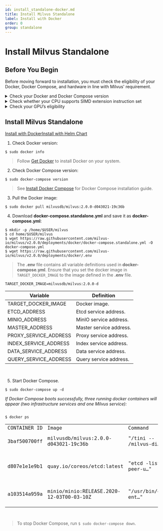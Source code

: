 ```yaml
---
id: install_standalone-docker.md
title: Install Milvus Standalone
label: Install with Docker
order: 0
group: standalone
---
```


# Install Milvus Standalone

## Before You Begin

Before moving forward to installation, you must check the eligibility of your Docker, Docker Compose, and hardware in line with Milvus' requirement.

<details><summary>Check your Docker and Docker Compose version</summary>

<div class="alert note">
Docker Compose is the recommended way to install Milvus.
</div>

- Docker version 19.03 or higher is required. 
- Docker Compose version 1.25.1 or higher is required. 
</details>
<a href="#cpu_support"></a><details><summary>Check whether your CPU supports SIMD extension instruction set</summary>

Milvus' computing operations depend on CPU’s support for SIMD (Single Instruction, Multiple Data) extension instruction set. Whether your CPU supports SIMD extension instruction set is crucial to index building and vector similarity search within Milvus. Ensure that your CPU supports at least one of the following SIMD instruction sets:

- SSE4.2
- AVX
- AVX2
- AVX512

Run the lscpu command to check if your CPU supports the SIMD instruction sets mentioned above:

```
$ lscpu | grep -e sse4_2 -e avx -e avx2 -e avx512
```
</details>

<details><summary>Check your GPU’s eligibility</summary>
Milvus Standalone supports GPU acceleration on floating vectors. 
- Supported Nvidia GPU versions are 6.0, 6.1, 7.0, and 7.5.

<div class="alert note">
You can access <a href="https://developer.nvidia.com/cuda-gpus">Nvidia</a>'s official website to check the corresponding version of your GPU. 
</div>

- Milvus requires [CUDA version 10.0 or higher](https://developer.nvidia.com/cuda-10.0-download-archive). 

<div class="alert note">
Enabling GPU acceleration in Milvus is optional. You can still run the whole Milvus service even if your server does not have a GPU device.
</div>

In the current version, the following vector indexes support GPU acceleration:

- FLAT
- IVF-FLAT
- IVF-SQ8
- IVF-PQ

Learn more about [Vector indexes](https://www.zilliz.com/blog/Accelerating-Similarity-Search-on-Really-Big-Data-with-Vector-Indexing#flat-good-for-searching-relatively-small-million-scale-datasets-when-100-recall-is-required).

</details>

## Install Milvus Standalone

<div class="tab-wrapper"><a href="install_standalone-docker.md" class='active '>Install with Docker</a><a href="install_standalone-helm.md" class=''>Install with Helm Chart</a></div>

1. Check Docker version:

```
$ sudo docker info
```

> Follow [Get Docker](https://docs.docker.com/get-docker/) to install Docker on your system.

2. Check Docker Compose version:

```
$ sudo docker-compose version
```

> See [Install Docker Compose](https://docs.docker.com/compose/install/) for Docker Compose installation guide.

3. Pull the Docker image:

```
$ sudo docker pull milvusdb/milvus:2.0.0-d043021-19c36b
```

4. Download **docker-compose.standalone.yml** and save it as **docker-compose.yml**:

```
$ mkdir -p /home/$USER/milvus
$ cd home/$USER/milvus
$ wget https://raw.githubusercontent.com/milvus-io/milvus/v2.0.0/deployments/docker/docker-compose.standalone.yml -O docker-compose.yml
$ wget https://raw.githubusercontent.com/milvus-io/milvus/v2.0.0/deployments/docker/.env
```
> The **.env** file contains all variable definitions used in **docker-compose.yml**. Ensure that you set the docker image in `TARGET_DOCKER_IMAGE` to the image defined in the **.env** file.
```
TARGET_DOCKER_IMAGE=milvusdb/milvus:2.0.0-d
```



| Variable      | Definition |
| ----------- | ----------- |
| TARGET_DOCKER_IMAGE         | Docker image.       |
| ETCD_ADDRESS   | 	Etcd service address.        |
| MINIO_ADDRESS      | MinIO service address.       |
| MASTER_ADDRESS   | Master service address.        |
| PROXY_SERVICE_ADDRESS      | Proxy service address.       |
| INDEX_SERVICE_ADDRESS   | Index service address.        |
| DATA_SERVICE_ADDRESS      | Data service address.       |
| QUERY_SERVICE_ADDRESS   | Query service address.        |

<br/>

5. Start Docker Compose.

```
$ sudo docker-compose up -d 
```
*If Docker Compose boots successfully, three running docker containers will appear (two infrastructure services and one Milvus service):*

<code>
$ docker ps 
<table>
    <tr>
        <td>CONTAINER ID</td>
        <td>Image</td>
        <td>Command</td>
        <td>Created</td>
        <td>Status</td>
        <td>Ports</td>
        <td>Names</td>
    </tr>
    <tr>
        <td>3baf500700ff</td>
        <td>milvusdb/milvus:2.0.0-d043021-19c36b</td>
        <td>"/tini -- /milvus-di…"</td>
        <td>3 seconds ago</td>
        <td>6 seconds ago</td>
        <td>0.0.0.0:19530-&gt;19530/tcp</td>
        <td>deploy_standalone_1</td>
    </tr>
    <tr>
        <td>d807e1e1e9b1</td>
        <td>quay.io/coreos/etcd:latest</td>
        <td>"etcd -listen-peer-u…"</td>
        <td>6 seconds ago</td>
        <td>Up 4 seconds</td>
        <td>0.0.0.0:2379-2380-&gt;2379-2380/tcp, 0.0.0.0:4001-&gt;4001/tcp</td>
        <td>deploy_etcd_1</td>
    </tr>
    <tr>
        <td>a103514a959a</td>
        <td>minio/minio:RELEASE.2020-12-03T00-03-10Z</td>
        <td>"/usr/bin/docker-ent…"</td>
        <td>6 seconds ago</td>
        <td>Up 4 seconds (health: starting)</td>
        <td>0.0.0.0:9000-&gt;9000/tcp</td>
        <td>deploy_etcd_1</td>
    </tr>
</table>
</code>

> To stop Docker Compose, run ```$ sudo docker-compose down```.